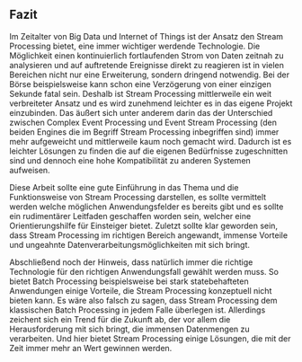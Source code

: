 ## Fazit
Im Zeitalter von Big Data und Internet of Things ist der Ansatz den Stream Processing bietet, eine immer wichtiger werdende Technologie. Die Möglichkeit einen kontinuierlich fortlaufenden Strom von Daten zeitnah zu analysieren und auf auftretende Ereignisse direkt zu reagieren ist in vielen Bereichen nicht nur eine Erweiterung, sondern dringend notwendig. Bei der Börse beispielsweise kann schon eine Verzögerung von einer einzigen Sekunde fatal sein. Deshalb ist Stream Processing mittlerweile ein weit verbreiteter Ansatz und es wird zunehmend leichter es in das eigene Projekt einzubinden. Das äußert sich unter anderem darin das der Unterschied zwischen Complex Event Processing und Event Stream Processing (den beiden Engines die im Begriff Stream Processing inbegriffen sind) immer mehr aufgeweicht und mittlerweile kaum noch gemacht wird. Dadurch ist es leichter Lösungen zu finden die auf die eigenen Bedürfnisse zugeschnitten sind und dennoch eine hohe Kompatibilität zu anderen Systemen aufweisen.

Diese Arbeit sollte eine gute Einführung in das Thema und die Funktionsweise von Stream Processing darstellen, es sollte vermittelt werden welche möglichen Anwendungsfelder es bereits gibt und es sollte ein rudimentärer Leitfaden geschaffen worden sein, welcher eine Orientierungshilfe für Einsteiger bietet. Zuletzt sollte klar geworden sein, dass Stream Processing im richtigen Bereich angewandt, immense Vorteile und ungeahnte Datenverarbeitungsmöglichkeiten mit sich bringt.

Abschließend noch der Hinweis, dass natürlich immer die richtige Technologie für den richtigen Anwendungsfall gewählt werden muss. So bietet Batch Processing beispielsweise bei stark statebehafteten Anwendungen einige Vorteile, die Stream Processing konzeptuell nicht bieten kann. Es wäre also falsch zu sagen, dass Stream Processing dem klassischen Batch Processing in jedem Falle überlegen ist. Allerdings zeichent sich ein Trend für die Zukunft ab, der vor allem die Herausforderung mit sich bringt, die immensen Datenmengen zu verarbeiten. Und hier bietet Stream Processing einige Lösungen, die mit der Zeit immer mehr an Wert gewinnen werden.
